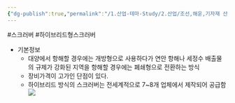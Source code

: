 ```yaml
---
{"dg-publish":true,"permalink":"/1.산업-테마-Study/2.산업/조선,해운,기자재 산업/1.조선,기자재/INFO_조선/하이브리드형 스크러버/","created":"2024-11-20T21:02:29.287+09:00","updated":"2025-06-26T17:00:53.550+09:00"}
---
```


#스크러버 #하이브리드형스크러버

- 기본정보
	- 대양에서 항해할 경우에는 개방형으로 사용하다가 연안 항해나 세정수 배출물의 규제가 강화된 지역을 항해할 경우에는 폐쇄형으로 전환하는 방식
	-  장비가격이 고가인 단점이 있다. 
	- 하이브리드 방식의 스크러버는 전세계적으로 7~8개 업체에서 제작되어 공급함![](https://i.imgur.com/Tb3ELnA.png)

